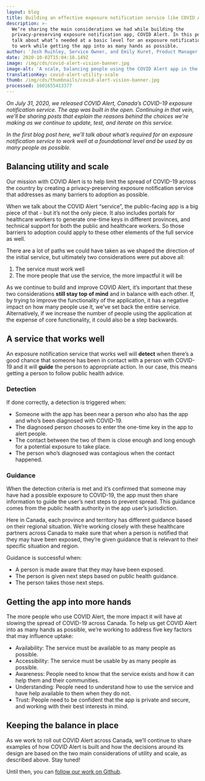 ```yaml
---
layout: blog
title: Building an effective exposure notification service like COVID Alert
description: >-
  We’re sharing the main considerations we had while building the
  privacy-preserving exposure notification app, COVID Alert. In this post, we’ll
  talk about what’s needed at a basic level for an exposure notification service
  to work while getting the app into as many hands as possible.
author: 'Josh Ruihley, Service Owner, and Emily Kuret, Product Manager - COVID Alert'
date: 2020-10-02T15:04:18.149Z
image: /img/cds/covid-alert-vision-banner.jpg
image-alt: 'A scale, balancing people using the COVID Alert app in the middle. '
translationKey: covid-alert-utility-scale
thumb: /img/cds/thumbnails/covid-alert-vision-banner.jpg
processed: 1601655413377
---
```

*On July 31, 2020, we released COVID Alert, Canada’s COVID-19 exposure notification service.
The app was built in the open. Continuing in that vein, we’ll be sharing posts that explain the reasons behind the choices we’re making as we continue to update, test, and iterate on this service.*  

*In the first blog post here, we’ll talk about what’s required for an exposure notification service to work well at a foundational level and be used by as many people as possible.*

## Balancing utility and scale

Our mission with COVID Alert is to help limit the spread of COVID-19 across the country by creating a privacy-preserving exposure notification service that addresses as many barriers to adoption as possible. 

When we talk about the COVID Alert “service”, the public-facing app is a big piece of that - but it’s not the only piece. It also includes portals for healthcare workers to generate one-time keys in different provinces, and technical support for both the public and healthcare workers. So those barriers to adoption could apply to these other elements of the full service as well.

There are a lot of paths we could have taken as we shaped the direction of the initial service, but ultimately two considerations were put above all:

1. The service must work well
2. The more people that use the service, the more impactful it will be

As we continue to build and improve COVID Alert, it’s important that these two considerations **still stay top of mind** and in balance with each other. If, by trying to improve the functionality of the application, it has a negative impact on how many people use it, we’ve set back the entire service. Alternatively, if we increase the number of people using the application at the expense of core functionality, it could also be a step backwards.

## A service that works well

An exposure notification service that works well will **detect** when there’s a good chance that someone has been in contact with a person with COVID-19 and it will **guide** the person to appropriate action. In our case, this means getting a person to follow public health advice. 

### Detection

If done correctly, a detection is triggered when:

* Someone with the app has been near a person who also has the app and who’s been diagnosed with COVID-19.
* The diagnosed person chooses to enter the one-time key in the app to alert people.
* The contact between the two of them is close enough and long enough for a potential exposure to take place.
* The person who’s diagnosed was contagious when the contact happened.

### Guidance

When the detection criteria is met and it’s confirmed that someone may have had a possible exposure to COVID-19, the app must then share information to guide the user’s next steps to prevent spread. This guidance comes from the public health authority in the app user’s jurisdiction. 

Here in Canada, each province and territory has different guidance based on their regional situation. We’re working closely with these healthcare partners across Canada to make sure that when a person is notified that they may have been exposed, they’re given guidance that is relevant to their specific situation and region.

Guidance is successful when:

* A person is made aware that they may have been exposed.
* The person is given next steps based on public health guidance.
* The person takes those next steps.



## Getting the app into more hands

The more people who use COVID Alert, the more impact it will have at slowing the spread of COVID-19 across Canada. To help us get COVID Alert into as many hands as possible, we’re working to address five key factors that may influence uptake: 

* Availability: The service must be available to as many people as possible.
* Accessibility: The service must be usable by as many people as possible.
* Awareness: People need to know that the service exists and how it can help them and their communities.
* Understanding: People need to understand how to use the service and have help available to them when they do not.
* Trust: People need to be confident that the app is private and secure, and working with their best interests in mind.

## Keeping the balance in place

As we work to roll out COVID Alert across Canada, we’ll continue to share examples of how COVID Alert is built and how the decisions around its design are based on the two main considerations of utility and scale, as described above. Stay tuned!

Until then, you can [follow our work on Github](https://github.com/cds-snc/covid-alert-app).
